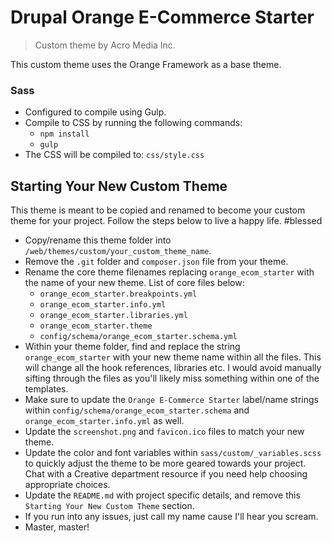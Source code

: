 <!-- @file Project Page -->
# Drupal Orange E-Commerce Starter

> Custom theme by Acro Media Inc.

This custom theme uses the Orange Framework as a base theme.

### Sass
- Configured to compile using Gulp.
- Compile to CSS by running the following commands:
  - `npm install`
  - `gulp`
- The CSS will be compiled to: `css/style.css`

## Starting Your New Custom Theme

This theme is meant to be copied and renamed to become your custom theme for your project. Follow the steps below to live a happy life. #blessed

- Copy/rename this theme folder into `/web/themes/custom/your_custom_theme_name`.
- Remove the `.git` folder and `composer.json` file from your theme.
- Rename the core theme filenames replacing `orange_ecom_starter` with the name of your new theme. List of core files below:
  - `orange_ecom_starter.breakpoints.yml`
  - `orange_ecom_starter.info.yml`
  - `orange_ecom_starter.libraries.yml`
  - `orange_ecom_starter.theme`
  - `config/schema/orange_ecom_starter.schema.yml`
- Within your theme folder, find and replace the string `orange_ecom_starter` with your new theme name within all the files. This will change all the hook references, libraries etc. I would avoid manually sifting through the files as you'll likely miss something within one of the templates.
- Make sure to update the `Orange E-Commerce Starter` label/name strings within `config/schema/orange_ecom_starter.schema` and `orange_ecom_starter.info.yml` as well.
- Update the `screenshot.png` and `favicon.ico` files to match your new theme.
- Update the color and font variables within `sass/custom/_variables.scss` to quickly adjust the theme to be more geared towards your project. Chat with a Creative department resource if you need help choosing appropriate choices.
- Update the `README.md` with project specific details, and remove this `Starting Your New Custom Theme` section.
- If you run into any issues, just call my name cause I'll hear you scream.
- Master, master!
